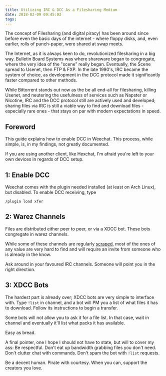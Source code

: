 ```yaml
---
title: Utilizing IRC & DCC As a Filesharing Medium
date: 2018-02-09 09:45:03
tags:
---
```


The concept of Filesharing (and digital piracy) has been around since before even the basic days of the internet - where floppy disks, and, even earlier, rolls of punch-paper, were shared at swap meets.

The Internet, as it is always keen to do, revolutionized filesharing in a big way. Bulletin Board Systems was where shareware began to congregate, where the very idea of the "scene" really began. Eventually, the Scene spread to Usenet, then FTP & FXP. In the late 1990's, IRC became the system of choice, as development in the DCC protocol made it significantly faster compared to other methods.

While Bittorrent stands out now as the be all end-all for filesharing, killing Usenet, and neutering the usefulness of services such as Napster or Nicotine, IRC and the DCC protocol still are actively used and developed; sharing files via IRC is still a viable way to find and download files - especially rare ones - that stays on par with modern expectations in speed. <!--more-->

## Foreword

This guide explains how to enable DCC in Weechat. This process, while simple, is, in my findings, not greatly documented.

If you are using another client, like Hexchat, I'm afraid you're left to your own devices in regards of DCC setup. 

## 1: Enable DCC

Weechat comes with the plugin needed installed (at least on Arch Linux), but disabled. To enable DCC receiving, type

```Weechat
/plugin load xfer
```
## 2: Warez Channels

Files are distributed either peer to peer, or via a XDCC bot. These bots congregate in warez channels.

While some of these channels are regularly [scraped](http://www.xdcc.eu), most of the ones of any value are very hard to find and will require an invite from someone who is already in the know.

Ask around in your favoured IRC channels. Someone will point you in the right direction.

## 3: XDCC Bots

The hardest part is already over; XDCC bots are very simple to interface with. Type `!list` in channel, and a bot will PM you a list of what files it has to download. Follow its instructions to begin a transfer.

Some bots will not allow you to ask it for a file list. In that case, wait in channel and eventually it'll list what packs it has available.

Easy as bread.

A final pointer, one I hope I should not have to state, but will to cover my ass: Be respectful. Don't eat up bandwidth grabbing files you don't need. Don't clutter chat with commands. Don't spam the bot with `!list` requests.

Be a decent human. Pirate with courtesy. When you can, support the creators you love.